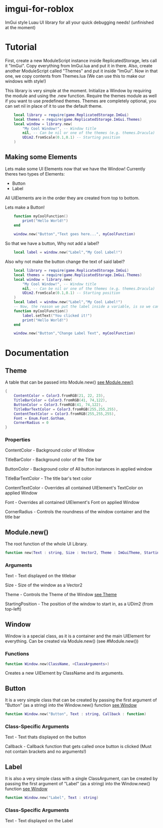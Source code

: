 
# imgui-for-roblox
ImGui style Luau UI library for all your quick debugging needs! (unfinished at the moment)


# Tutorial
First, create a new ModuleScript instance inside ReplicatedStorage, lets call it "ImGui".
Copy everything from ImGui.lua and put it in there.
Also, create another ModuleScript called "Themes" and put it inside "ImGui".
Now in that one, we copy contents from Themes.lua (We can use this to make our windows with style!)

This library is very simple at the moment.
Initialize a Window by requiring the module and using the .new function.
Require the themes module as well if you want to use predefined themes.
Themes are completely optional, you can set nil in place of it to use the default theme.
```lua
	local library = require(game.ReplicatedStorage.ImGui)
	local themes = require(game.ReplicatedStorage.ImGui.Themes)
	local window = library.new(
		"My Cool Window!", -- Window title
		nil, -- Can be nil or one of the themes (e.g. themes.Dracula)
		UDim2.fromScale(0.1,0.1) -- Starting position
	)
```

## Making some Elements

Lets make some UI Elements now that we have the Window!
Currently theres two types of Elements:

 - Button 	
 - Label

All UIElements are in the order they are created from top to bottom.

Lets make a Button!

```lua
    function myCoolFunction()
	    print("Hello World!")
    end
    
    window.new("Button","Text goes here...", myCoolFunction)
```

So that we have a button, Why not add a label?

```lua
    local label = window.new("Label","My Cool Label!")
```

Also why not make the button change the text of said label?
```lua
	local library = require(game.ReplicatedStorage.ImGui)
	local themes = require(game.ReplicatedStorage.ImGui.Themes)
	local window = library.new(
		"My Cool Window!", -- Window title
		nil, -- Can be nil or one of the themes (e.g. themes.Dracula)
		UDim2.fromScale(0.1,0.1) -- Starting position
	)
	local label = window.new("Label","My Cool Label!")
	-- Now, the reason we put the label inside a variable, is so we can access its .setText() function.
	function myCoolFunction()
		label.setText("You clicked it!")
		print("Hello World!")
	end

	window.new("Button","Change Label Text", myCoolFunction)
```

# Documentation

## Theme
A table that can be passed into Module.new() [see Module.new()](#Module.new())
```lua
{
	ContentColor = Color3.fromRGB(21, 22, 23),
	TitleBarColor = Color3.fromRGB(41, 74,122),
	ButtonColor = Color3.fromRGB(41, 74,122),
	TitleBarTextColor = Color3.fromRGB(255,255,255),
	ContentTextColor = Color3.fromRGB(255,255,255),
	Font = Enum.Font.Gotham,
	CornerRadius = 0
}
```
### Properties
ContentColor - Background color of Window

TitleBarColor - Background color of the Title bar

ButtonColor - Background color of All button instances in applied window

TitleBarTextColor - The title bar's text color

ContentTextColor - Overrides all contained UIElement's TextColor on applied Window

Font - Overrides all contained UIElement's Font on applied Window

CornerRadius - Controls the roundness of the window container and the title bar

## Module.new()
The root function of the whole UI Library.
```lua
function new(Text : string, Size : Vector2, Theme : ImGuiTheme, StartingPosition : UDim2)
```
### Arguments
Text - Text displayed on the titlebar

Size - Size of the window as a Vector2

Theme - Controls the Theme of the Window [see Theme](#Theme)

StartingPosition - The position of the window to start in, as a UDim2 (from top-left)

## Window
Window is a special class, as it is a container and the main UIElement for everything.
Can be created via Module.new() (see #Module.new())
### Functions
```lua
function Window.new(ClassName, <ClassArguments>)
```
Creates a new UIElement by ClassName and its arguments.

## Button
It is a very simple class that can be created by passing the first argument of "Button" (as a string) into the Window.new() function [see Window](#Window)
```lua
function Window.new("Button", Text : string, Callback : function)
```
### Class-Specific Arguments
Text - Text thats displayed on the button

Callback - Callback function that gets called once button is clicked (Must not contain brackets and no arguments!)

## Label
It is also a very simple class with a single ClassArgument, can be created by passing the first argument of "Label" (as a string) into the Window.new() function [see Window](#Window)
```lua
function Window.new("Label", Text : string)
```
### Class-Specific Arguments
Text - Text displayed on the Label
